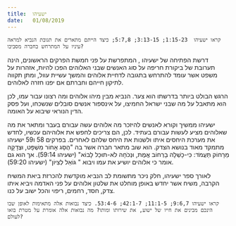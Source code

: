 ```yaml
---
title:  ישעיהו
date:   01/08/2019
---
```


`קראו ישעיהו  1:15-23; 3:13-15; 5:7,8; כיצד הייתם מתארים את תגובת הנביא למראה עיניו על המתרחש בחברה מסביבו?`

דרשת הפתיחה של ישעיהו , המתפרשת על פני חמשת הפרקים הראשונים, הינה תערובת של ביקורת חריפה על סוג האנשים שבני האלוהים הפכו להיות, אזהרות על משפט אשר עומד להתרחש בתגובה לדחיית אלוהים והמשך עשיית עוול, ומתן תקווה לתיקון חייהם וחברתם אם יפנו חזרה לאלוהים. 

הרגש הבולט ביותר בדרשתו הוא צער. הנביא מבין מיהו אלוהים ומה רצונו עבור עמו, לכן הוא מתאבל על מה שבני ישראל החמיצו, על אינספור אנשים סובלים שנשכחו, ועל פסק הדין הנוראי שיבוא על האומה. 

ישעיהו ממשיך וקורא לאנשים להיזכר מה אלוהים עשה עבורם בעבר ומתאר את מה שאלוהים מציע לעשות עבורם בעתיד. לכן, הם צריכים לחפש את אלוהיהם עכשיו, לחדש את מערכת היחסים איתו ולשנות את היחס שלהם לאחרים. בפרקים 58 ו59 ישעיהו מתמקד מאוד בנושא הצדק. הוא שוב מתאר חברה אשר בה "הֻסַּג אָחוֹר מִשְׁפָּט, וּצְדָקָה מֵרָחוֹק תַּעֲמֹד:  כִּי-כָשְׁלָה בָרְחוֹב אֱמֶת, וּנְכֹחָה לֹא-תוּכַל לָבוֹא" (ישעיהו 59:14). אך הוא גם אומר כי אלוהים יושיע את עמו ויבוא " גּוֹאֵל לְצִיּוֹן" (ישעיהו 59:20). 

לאורך ספר ישעיהו, חלק ניכר מתשומת לב הנביא מוקדשת להכרזת ביאת המשיח הקרבה, משיח אשר יחדש באופן מוחלט את שלטון אלוהים על פני האדמה ויביא איתו צדק, חסד, רחמים, ריפוי והכל ישוב על כנו. 

`קראו ישעיהו 9:6,7; 11:1-5; 42:1-7; 53:4-6. כיצד נבואות אלה מתאימות לאופן שבו הינכם מבינים את חייו של ישוע, את שירותו ומותו? מה נבואות אלה אומרת על מטרת בואו לעולם?`